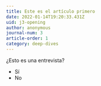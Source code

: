 ```yaml
---
title: Este es el artículo primero
date: 2022-01-14T19:20:33.431Z
uid: j3-opening
author: anonymous
journal-num: 3
article-order: 1
category: deep-dives
---
```

¿Esto es una entrevista?

- Sí
- No
